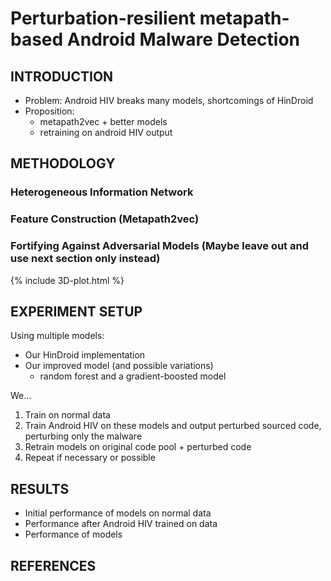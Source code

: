# Perturbation-resilient metapath-based Android Malware Detection

## INTRODUCTION

- Problem: Android HIV breaks many models, shortcomings of HinDroid
- Proposition:
    - metapath2vec + better models
    - retraining on android HIV output

## METHODOLOGY
### Heterogeneous Information Network
### Feature Construction (Metapath2vec)
### Fortifying Against Adversarial Models (Maybe leave out and use next section only instead)

{% include 3D-plot.html %}

## EXPERIMENT SETUP
Using multiple models:
- Our HinDroid implementation
- Our improved model (and possible variations)
    - random forest and a gradient-boosted model 

We...

1. Train on normal data
2. Train Android HIV on these models and output perturbed sourced code, perturbing only the malware
3. Retrain models on original code pool + perturbed code
4. Repeat if necessary or possible

## RESULTS

- Initial performance of models on normal data
- Performance after Android HIV trained on data
- Performance of models 

## REFERENCES

